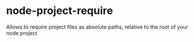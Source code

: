 node-project-require
====================

Allows to require project files as absolute paths, relative to the root of your node project

